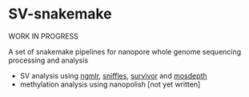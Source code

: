 # SV-snakemake

WORK IN PROGRESS

A set of snakemake pipelines for nanopore whole genome sequencing processing and analysis


- SV analysis using [ngmlr](https://github.com/philres/ngmlr), [sniffles](https://github.com/fritzsedlazeck/Sniffles), [survivor](https://github.com/fritzsedlazeck/SURVIVOR) and [mosdepth](https://github.com/brentp/mosdepth)
- methylation analysis using nanopolish [not yet written]
